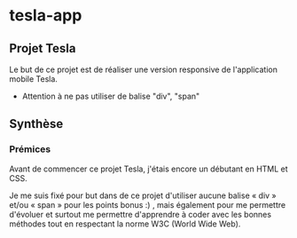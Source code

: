 # tesla-app

## Projet Tesla

Le but de ce projet est de réaliser une version responsive de l'application mobile Tesla.
- Attention à ne pas utiliser de balise "div", "span"

## Synthèse

### Prémices

Avant de commencer ce projet Tesla, j'étais encore un débutant en HTML et CSS.

Je me suis fixé pour but dans de ce projet d'utiliser aucune balise « div » et/ou « span » pour les points bonus :) , mais également pour me permettre d'évoluer et surtout me permettre d'apprendre à coder avec les bonnes méthodes tout en respectant la norme W3C (World Wide Web).


